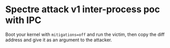 # Spectre attack v1 inter-process poc with IPC

Boot your kernel with `mitigations=off` and run the victim, then copy the diff
address and give it as an argument to the attacker.
